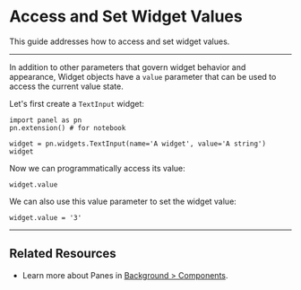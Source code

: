 # Access and Set Widget Values

This guide addresses how to access and set widget values.

---

In addition to other parameters that govern widget behavior and appearance, Widget objects have a ``value`` parameter that can be used to access the current value state.


Let's first create a `TextInput` widget:

```{pyodide}
import panel as pn
pn.extension() # for notebook

widget = pn.widgets.TextInput(name='A widget', value='A string')
widget
```

Now we can programmatically access its value:

```{pyodide}
widget.value
```

We can also use this value parameter to set the widget value:

```{pyodide}
widget.value = '3'
```

---

## Related Resources
- Learn more about Panes in [Background > Components](../../background/components/components_overview.html#panes).
